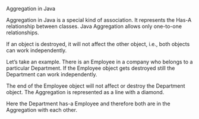 Aggregation in Java

Aggregation in Java is a special kind of association. It represents the Has-A relationship between classes. Java Aggregation allows only one-to-one relationships.

If an object is destroyed, it will not affect the other object, i.e., both objects can work independently.

Let’s take an example. There is an Employee in a company who belongs to a particular Department. If the Employee object gets destroyed still the Department can work independently.

The end of the Employee object will not affect or destroy the Department object. The Aggregation is represented as a line with a diamond.

Here the Department has-a Employee and therefore both are in the Aggregation with each other.